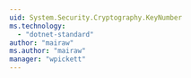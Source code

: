 ```yaml
---
uid: System.Security.Cryptography.KeyNumber
ms.technology: 
  - "dotnet-standard"
author: "mairaw"
ms.author: "mairaw"
manager: "wpickett"
---
```

